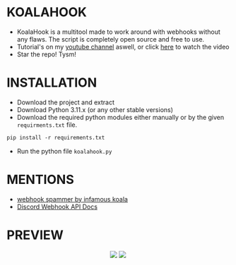 # KOALAHOOK
- KoalaHook is a multitool made to work around with webhooks without any flaws. The script is completely open source and free to use.
- Tutorial's on my [youtube channel](https://youtube.com/infamouskoala) aswell, or click [here](https://www.youtube.com/watch?v=6NJjPMd2siw&t=10s) to watch the video
- Star the repo! Tysm!

# INSTALLATION
- Download the project and extract
- Download Python 3.11.x (or any other stable versions)
- Download the required python modules either manually or by the given `requirments.txt` file.
```txt
pip install -r requirements.txt
```
- Run the python file `koalahook.py`

# MENTIONS
- [webhook spammer by infamous koala](https://github.com/infamouskoala/webhook-spammer)
- [Discord Webhook API Docs](https://discord.com/developers/docs/resources/webhook)

# PREVIEW
<div align="center">
    <img src="https://github.com/infamouskoala/koalahook/blob/main/src/preview/beforelogin.png">
    <img src="https://github.com/infamouskoala/koalahook/blob/main/src/preview/postlogin.png">
